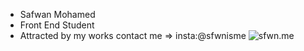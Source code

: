 - Safwan Mohamed 
- Front End Student
- Attracted by my works contact me => insta:@sfwnisme
![sfwn.me](https://sfwnisme.github.io/mysite/)

